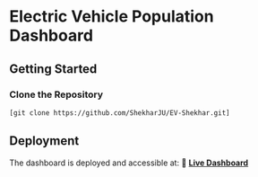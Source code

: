 # Electric Vehicle Population Dashboard

## Getting Started

### Clone the Repository

```bash
[git clone https://github.com/ShekharJU/EV-Shekhar.git]
```

## Deployment

The dashboard is deployed and accessible at:
🔗 **[Live Dashboard](https://somnathroy-ju25-ev-test-main-ms01nw.streamlit.app/)**

